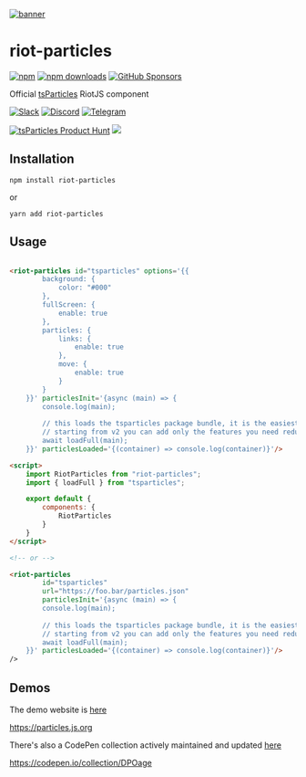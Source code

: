 [![banner](https://particles.js.org/images/banner3.png)](https://particles.js.org)

# riot-particles

[![npm](https://img.shields.io/npm/v/riot-particles)](https://www.npmjs.com/package/riot-particles) [![npm downloads](https://img.shields.io/npm/dm/riot-particles)](https://www.npmjs.com/package/riot-particles) [![GitHub Sponsors](https://img.shields.io/github/sponsors/matteobruni)](https://github.com/sponsors/matteobruni)

Official [tsParticles](https://github.com/matteobruni/tsparticles) RiotJS component

[![Slack](https://particles.js.org/images/slack.png)](https://join.slack.com/t/tsparticles/shared_invite/enQtOTcxNTQxNjQ4NzkxLWE2MTZhZWExMWRmOWI5MTMxNjczOGE1Yjk0MjViYjdkYTUzODM3OTc5MGQ5MjFlODc4MzE0N2Q1OWQxZDc1YzI) [![Discord](https://particles.js.org/images/discord.png)](https://discord.gg/hACwv45Hme) [![Telegram](https://particles.js.org/images/telegram.png)](https://t.me/tsparticles)

[![tsParticles Product Hunt](https://api.producthunt.com/widgets/embed-image/v1/featured.svg?post_id=186113&theme=light)](https://www.producthunt.com/posts/tsparticles?utm_source=badge-featured&utm_medium=badge&utm_souce=badge-tsparticles") <a href="https://www.buymeacoffee.com/matteobruni"><img src="https://img.buymeacoffee.com/button-api/?text=Buy me a beer&emoji=🍺&slug=matteobruni&button_colour=5F7FFF&font_colour=ffffff&font_family=Arial&outline_colour=000000&coffee_colour=FFDD00"></a>

## Installation

```shell
npm install riot-particles
```

or

```shell
yarn add riot-particles
```

## Usage

```html

<riot-particles id="tsparticles" options='{{
        background: {
            color: "#000"
        },
        fullScreen: {
            enable: true
        },
        particles: {
            links: {
                enable: true
            },
            move: {
                enable: true
            }
        }
    }}' particlesInit='{async (main) => {
        console.log(main);
        
        // this loads the tsparticles package bundle, it is the easiest method for getting everything ready
        // starting from v2 you can add only the features you need reducing the bundle size
        await loadFull(main); 
    }}' particlesLoaded='{(container) => console.log(container)}'/>

<script>
    import RiotParticles from "riot-particles";
    import { loadFull } from "tsparticles";

    export default {
        components: {
            RiotParticles
        }
    }
</script>

<!-- or -->

<riot-particles
        id="tsparticles"
        url="https://foo.bar/particles.json"
        particlesInit='{async (main) => {
        console.log(main);
        
        // this loads the tsparticles package bundle, it is the easiest method for getting everything ready
        // starting from v2 you can add only the features you need reducing the bundle size
        await loadFull(main); 
    }}' particlesLoaded='{(container) => console.log(container)}'/>
/>
```

## Demos

The demo website is [here](https://particles.js.org)

<https://particles.js.org>

There's also a CodePen collection actively maintained and updated [here](https://codepen.io/collection/DPOage)

<https://codepen.io/collection/DPOage>
